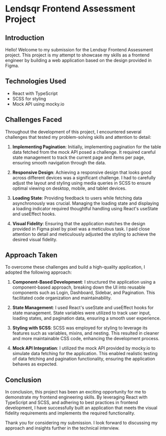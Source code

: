 # Lendsqr Frontend Assessment Project

## Introduction

Hello! Welcome to my submission for the Lendsqr Frontend Assessment project. This project is my attempt to showcase my skills as a frontend engineer by building a web application based on the design provided in Figma.

## Technologies Used

- React with TypeScript
- SCSS for styling
- Mock API using mocky.io

## Challenges Faced

Throughout the development of this project, I encountered several challenges that tested my problem-solving skills and attention to detail:

1. **Implementing Pagination**: Initially, implementing pagination for the table data fetched from the mock API posed a challenge. It required careful state management to track the current page and items per page, ensuring smooth navigation through the data.

2. **Responsive Design**: Achieving a responsive design that looks good across different devices was a significant challenge. I had to carefully adjust the layout and styling using media queries in SCSS to ensure optimal viewing on desktop, mobile, and tablet devices.

3. **Loading State**: Providing feedback to users while fetching data asynchronously was crucial. Managing the loading state and displaying a loading indicator required thoughtful handling using React's useState and useEffect hooks.

4. **Visual Fidelity**: Ensuring that the application matches the design provided in Figma pixel by pixel was a meticulous task. I paid close attention to detail and meticulously adjusted the styling to achieve the desired visual fidelity.

## Approach Taken

To overcome these challenges and build a high-quality application, I adopted the following approach:

1. **Component-Based Development**: I structured the application using a component-based approach, breaking down the UI into reusable components such as Login, Dashboard, Sidebar, and Pagination. This facilitated code organization and maintainability.

2. **State Management**: I used React's useState and useEffect hooks for state management. State variables were utilized to track user input, loading states, and pagination data, ensuring a smooth user experience.

3. **Styling with SCSS**: SCSS was employed for styling to leverage its features such as variables, mixins, and nesting. This resulted in cleaner and more maintainable CSS code, enhancing the development process.

4. **Mock API Integration**: I utilized the mock API provided by mocky.io to simulate data fetching for the application. This enabled realistic testing of data fetching and pagination functionality, ensuring the application behaves as expected.

## Conclusion

In conclusion, this project has been an exciting opportunity for me to demonstrate my frontend engineering skills. By leveraging React with TypeScript and SCSS, and adhering to best practices in frontend development, I have successfully built an application that meets the visual fidelity requirements and implements the required functionality.

Thank you for considering my submission. I look forward to discussing my approach and insights further in the technical interview.
